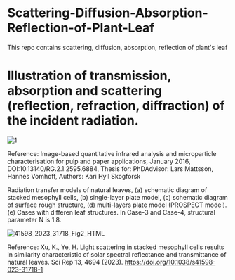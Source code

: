 # Scattering-Diffusion-Absorption-Reflection-of-Plant-Leaf
This repo contains scattering, diffusion, absorption, reflection of plant's leaf


# Illustration of transmission, absorption and scattering (reflection, refraction, diffraction) of the incident radiation.

![1](https://github.com/ParthaPRay/Scattering-Diffusion-Absorption-Reflection-of-Plant-Leaf/assets/1689639/32a44143-e751-4245-916a-810a588a9563)

Reference: Image-based quantitative infrared analysis and microparticle characterisation for pulp and paper applications, January 2016, DOI:10.13140/RG.2.1.2595.6884, Thesis for: PhDAdvisor: Lars Mattsson, Hannes Vomhoff, Authors: Kari Hyll Skogforsk

Radiation transfer models of natural leaves, (a) schematic diagram of stacked mesophyll cells,
(b) single-layer plate model, (c) schematic diagram of surface rough structure, (d) multi-layers plate model
(PROSPECT model). (e) Cases with differen leaf structures. In Case-3 and Case-4, structural parameter N is 1.8.

![41598_2023_31718_Fig2_HTML](https://github.com/ParthaPRay/Scattering-Diffusion-Absorption-Reflection-of-Plant-Leaf/assets/1689639/1f8e60b3-d5e1-489e-b96d-3929ec31b097)

Reference: Xu, K., Ye, H. Light scattering in stacked mesophyll cells results in similarity characteristic of solar spectral reflectance and transmittance of natural leaves. Sci Rep 13, 4694 (2023). https://doi.org/10.1038/s41598-023-31718-1
